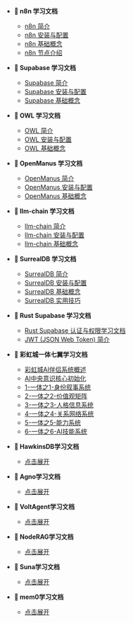 - **📖 n8n 学习文档**
  - [n8n 简介](docs/n8n_intro.md)
  - [n8n 安装与配置](docs/n8n_install.md)
  - [n8n 基础概念](docs/n8n_basic-concepts.md)
  - [n8n 节点介绍](docs/n8n_nodes.md)

- **📖 Supabase 学习文档**
  - [Supabase 简介](docs/supabase_intro.md)
  - [Supabase 安装与配置](docs/supabase_install.md)
  - [Supabase 基础概念](docs/supabase_basic-concepts.md)

- **📖 OWL 学习文档**
  - [OWL 简介](docs/owl_intro.md)
  - [OWL 安装与配置](docs/owl_install.md)
  - [OWL 基础概念](docs/owl_basic-concepts.md)

- **📖 OpenManus 学习文档**
  - [OpenManus 简介](docs/openmanus_intro.md)
  - [OpenManus 安装与配置](docs/openmanus_install.md)
  - [OpenManus 基础概念](docs/openmanus_basic-concepts.md)

- **📖 llm-chain 学习文档**
  - [llm-chain 简介](docs/llm-chain_intro.md)
  - [llm-chain 安装与配置](docs/llm-chain_install.md)
  - [llm-chain 基础概念](docs/llm-chain_basic-concepts.md)  

- **📖 SurrealDB 学习文档**
  - [SurrealDB 简介](docs/surrealdb_intro.md)
  - [SurrealDB 安装与配置](docs/surrealdb_install.md)
  - [SurrealDB 基础概念](docs/surrealdb_basic-concepts.md)
  - [SurrealDB 实用技巧](docs/surrealdb_advanced-concepts.md)

- **📖 Rust Supabase 学习文档**
  - [Rust Supabase 认证与权限学习文档](docs/rust-supabase-auth-guide.md)
  - [JWT (JSON Web Token) 简介](docs/jwt_intro.md)


- **📖 彩虹城一体七翼学习文档**
  - [彩虹城AI伴侣系统概述](docs/rainbowcity.md)
  - [AI中央意识核心初始化](docs/rainbowcity1.md)
  - [1-一体之1-身份叙事系统](docs/rainbowcity2.md)
  - [2-一体之2-价值观矩阵](docs/rainbowcity3.md)
  - [3-一体之3-人格信息系统](docs/rainbowcity4.md)
  - [4-一体之4-关系网络系统](docs/rainbowcity5.md)
  - [5-一体之5-能力系统](docs/rainbowcity6.md)
  - [6-一体之6-AI技能系统](docs/rainbowcity7.md)


- **📖 HawkinsDB学习文档**
  - [点击展开](docs/hawkinsdb_intro.md)
  
- **📖 Agno学习文档**
  - [点击展开](docs/agno_intro.md)
  
- **📖 VoltAgent学习文档**
  - [点击展开](docs/voltagent_intro.md)

- **📖 NodeRAG学习文档**
  - [点击展开](docs/nodrag_intro.md)

- **📖 Suna学习文档**
  - [点击展开](docs/suna_intro.md)

- **📖 mem0学习文档**
  - [点击展开](docs/MEM0_使用指南.md)
